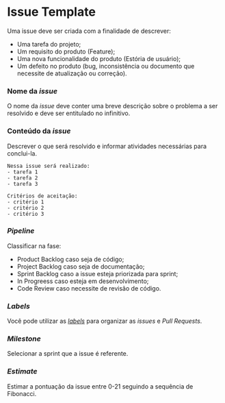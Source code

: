 # Issue Template

Uma issue deve ser criada com a finalidade de descrever:
 - Uma tarefa do projeto;
 - Um requisito do produto (Feature);
 - Uma nova funcionalidade do produto (Estória de usuário);
 - Um defeito no produto (bug, inconsistência ou documento que necessite de atualização ou correção).

### Nome da *issue*

O nome da *issue* deve conter uma breve descrição sobre o problema a ser resolvido e deve ser entitulado no infinitivo.

### Conteúdo da *issue*

Descrever o que será resolvido e informar atividades necessárias para conclui-la.

```
Nessa issue será realizado:
- tarefa 1
- tarefa 2
- tarefa 3

Critérios de aceitação:
- critério 1
- critério 2
- critério 3

```

### *Pipeline*

Classificar na fase:
- Product Backlog caso seja de código;
- Project Backlog caso seja de documentação;
- Sprint Backlog caso a issue esteja priorizada para sprint;
- In Progreess caso esteja em desenvolvimento;
- Code Review caso necessite de revisão de código.

### *Labels*

Você pode utilizar as [*labels*](https://github.com/Dulce-Work-Schedule/2018.1-Dulce_App/labels) para organizar as *issues* e *Pull Requests*.


### *Milestone*

Selecionar a sprint que a issue é referente.

### *Estimate*

Estimar a pontuação da issue entre 0-21 seguindo a sequência de Fibonacci.

